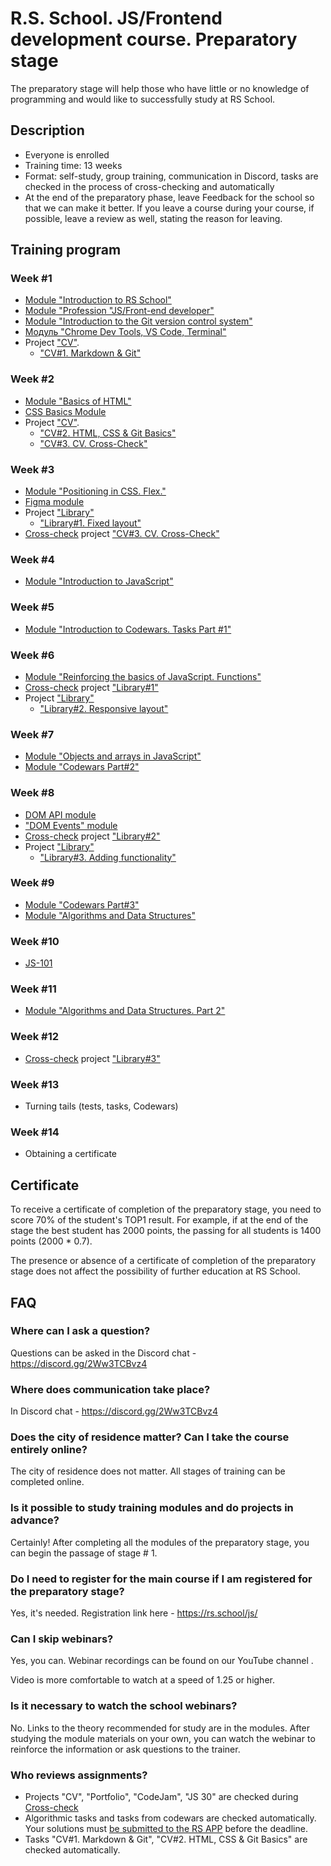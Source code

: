 # R.S. School. JS/Frontend development course. Preparatory stage
The preparatory stage will help those who have little or no knowledge of programming and would like to successfully study at RS School.  
## Description 
- Everyone is enrolled
- Training time: 13 weeks
- Format: self-study, group training, communication in Discord, tasks are checked in the process of cross-checking and automatically
- At the end of the preparatory phase, leave Feedback for the school so that we can make it better. If you leave a course during your course, if possible, leave a review as well, stating the reason for leaving.

## Training program
### Week  #1
- [Module "Introduction to RS School"](./modules/rs-schoole-intro/README.md)
- [Module "Profession "JS/Front-end developer"](modules/js-fe-developer/)
- [Module "Introduction to the Git version control system"](modules/git/)
- [Модуль "Chrome Dev Tools, VS Code, Terminal"](modules/basic-tools/)
- Project ["CV"](../tasks/cv/cv.md). 
    - ["CV#1. Markdown & Git"](../tasks/cv/git-markdown.md)

### Week  #2
- [Module "Basics of HTML"](modules/html-basics/)
- [CSS Basics Module](modules/css-basics/)
- Project ["CV"](../tasks/cv/cv.md). 
    - ["CV#2. HTML, CSS & Git Basics"](../tasks/cv/html-css-git.md)
    - ["CV#3. CV. Cross-Check"](../tasks/cv/cv-stage0.md)

### Week  #3
- [Module "Positioning in CSS. Flex."](modules/css-positioning/)
- [Figma module](modules/figma)
- Project ["Library"](../tasks/library/library.md) 
    - ["Library#1. Fixed layout"](../tasks/library/library-part1.md)
- [Cross-check](https://docs.rs.school/#/cross-check-flow) project ["CV#3. CV. Cross-Check"](../tasks/cv/cv-stage0.md)

### Week  #4
- [Module "Introduction to JavaScript"](modules/js-basics/)

### Week  #5
- [Module "Introduction to Codewars. Tasks Part #1"](../tasks/codewars/preschool-2022-codewars1.md)

### Week  #6
- [Module "Reinforcing the basics of JavaScript. Functions"](modules/js-functions/)
- [Cross-check](https://docs.rs.school/#/cross-check-flow) project ["Library#1"](../tasks/library/library-part1.md)
- Project ["Library"](../tasks/library/library.md)
    - ["Library#2. Responsive layout"](../tasks/library/library-part2.md)

### Week  #7
- [Module "Objects and arrays in JavaScript"](modules/objects-and-arrays/)
- [Module "Codewars Part#2"](../tasks/codewars/preschool-2022-codewars2.md)

### Week  #8
- [DOM API module](modules/dom-api/)
- ["DOM Events" module](modules/dom-events/)
- [Cross-check](https://docs.rs.school/#/cross-check-flow) project ["Library#2"](../tasks/library/library-part2.md)
- Project ["Library"](../tasks/library/library.md)
    - ["Library#3. Adding functionality"](../tasks/library/library-part3.md)

### Week  #9
- [Module "Codewars Part#3"](https://github.com/rolling-scopes-school/tasks/blob/master/tasks/codewars/preschool-2022-codewars3.md)
- [Module "Algorithms and Data Structures"](modules/data-structures-part-1/)

### Week  #10
- [JS-101](https://github.com/Luffi2539/core-js-101/)

### Week  #11
- [Module "Algorithms and Data Structures. Part 2"](modules/data-structures-part-2/)

### Week  #12
- [Cross-check](https://docs.rs.school/#/cross-check-flow) project ["Library#3"](../tasks/library/library-part3.md)

### Week  #13
- Turning tails (tests, tasks, Codewars)
  
### Week  #14
- Obtaining a certificate

## Certificate 
To receive a certificate of completion of the preparatory stage, you need to score 70% of the student's TOP1 result. For example, if at the end of the stage the best student has 2000 points, the passing for all students is 1400 points (2000 * 0.7).

The presence or absence of a certificate of completion of the preparatory stage does not affect the possibility of further education at RS School.

## FAQ
### Where can I ask a question?
Questions can be asked in the Discord chat - https://discord.gg/2Ww3TCBvz4

### Where does communication take place?
In Discord chat - https://discord.gg/2Ww3TCBvz4

### Does the city of residence matter? Can I take the course entirely online?
The city of residence does not matter. All stages of training can be completed online.

### Is it possible to study training modules and do projects in advance?
Certainly! After completing all the modules of the preparatory stage, you can begin the passage of stage # 1.

### Do I need to register for the main course if I am registered for the preparatory stage?
Yes, it's needed. Registration link here - https://rs.school/js/

### Can I skip webinars?
Yes, you can. Webinar recordings can be found on our YouTube channel .

Video is more comfortable to watch at a speed of 1.25 or higher.

### Is it necessary to watch the school webinars?
No. Links to the theory recommended for study are in the modules. After studying the module materials on your own, you can watch the webinar to reinforce the information or ask questions to the trainer.

### Who reviews assignments?
- Projects "CV", "Portfolio", "CodeJam", "JS 30" are checked during [Cross-check](https://docs.rs.school/#/cross-check-flow) 
- Algorithmic tasks and tasks from codewars are checked automatically. Your solutions must [be submitted to the RS APP](https://docs.rs.school/#/rs-app-tasks) before the deadline.
- Tasks "CV#1. Markdown & Git", "CV#2. HTML, CSS & Git Basics" are checked automatically.
